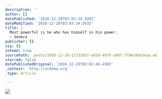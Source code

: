 ```yaml
---
description: ''
author: []
datePublished: '2016-12-28T03:03:34.920Z'
dateModified: '2016-12-28T03:03:34.563Z'
title: |
  Most powerful is he who has himself in his power. 
  ― Seneca
publisher: {}
via: {}
inFeed: true
sourcePath: _posts/2016-12-28-17333d37-e93d-48f0-a99f-f796c0de34aa.md
starred: false
datePublishedOriginal: '2016-12-28T02:02:48.450Z'
_context: 'http://schema.org'
_type: Article

---
```

![](https://the-grid-user-content.s3-us-west-2.amazonaws.com/0ee05d3a-48b1-4c6a-9d97-8e87ba46acc6.png)